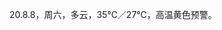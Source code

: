 <link href="../../css/style.css" rel="stylesheet" type="text/css" />

<span class="fzzy">20.8.8，周六，多云，35℃／27℃，高温黄色预警。


